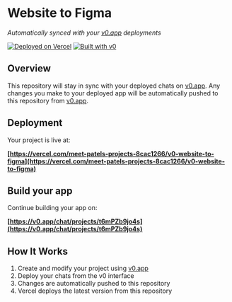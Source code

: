 # Website to Figma

*Automatically synced with your [v0.app](https://v0.app) deployments*

[![Deployed on Vercel](https://img.shields.io/badge/Deployed%20on-Vercel-black?style=for-the-badge&logo=vercel)](https://vercel.com/meet-patels-projects-8cac1266/v0-website-to-figma)
[![Built with v0](https://img.shields.io/badge/Built%20with-v0.app-black?style=for-the-badge)](https://v0.app/chat/projects/t6mPZb9jo4s)

## Overview

This repository will stay in sync with your deployed chats on [v0.app](https://v0.app).
Any changes you make to your deployed app will be automatically pushed to this repository from [v0.app](https://v0.app).

## Deployment

Your project is live at:

**[https://vercel.com/meet-patels-projects-8cac1266/v0-website-to-figma](https://vercel.com/meet-patels-projects-8cac1266/v0-website-to-figma)**

## Build your app

Continue building your app on:

**[https://v0.app/chat/projects/t6mPZb9jo4s](https://v0.app/chat/projects/t6mPZb9jo4s)**

## How It Works

1. Create and modify your project using [v0.app](https://v0.app)
2. Deploy your chats from the v0 interface
3. Changes are automatically pushed to this repository
4. Vercel deploys the latest version from this repository
